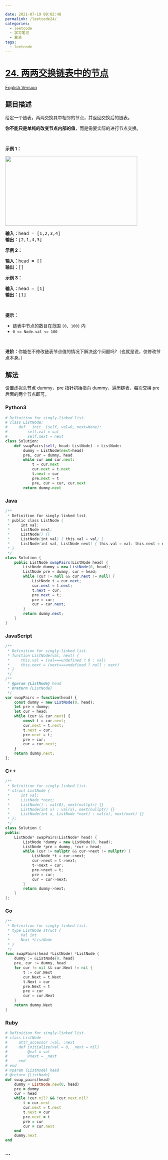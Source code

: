 ```yaml
---

date: 2021-07-19 09:02:48
permalink: /leetcode24/
categories:
  - leetcode
  - 学习笔记
  - 算法  
tags:
  - leetcode
---
```

# [24. 两两交换链表中的节点](https://leetcode-cn.com/problems/swap-nodes-in-pairs)

[English Version](https://github.com/doocs/leetcode/blob/main/solution/0000-0099/0024.Swap%20Nodes%20in%20Pairs/README_EN.md)

## 题目描述

<!-- 这里写题目描述 -->

<p>给定一个链表，两两交换其中相邻的节点，并返回交换后的链表。</p>

<p><strong>你不能只是单纯的改变节点内部的值</strong>，而是需要实际的进行节点交换。</p>

<p> </p>

<p><strong>示例 1：</strong></p>
<img alt="" src="https://cdn.jsdelivr.net/gh/doocs/leetcode@main/solution/0000-0099/0024.Swap%20Nodes%20in%20Pairs/images/swap_ex1.jpg" style="width: 422px; height: 222px;" />
<pre>
<strong>输入：</strong>head = [1,2,3,4]
<strong>输出：</strong>[2,1,4,3]
</pre>

<p><strong>示例 2：</strong></p>

<pre>
<strong>输入：</strong>head = []
<strong>输出：</strong>[]
</pre>

<p><strong>示例 3：</strong></p>

<pre>
<strong>输入：</strong>head = [1]
<strong>输出：</strong>[1]
</pre>

<p> </p>

<p><strong>提示：</strong></p>

<ul>
	<li>链表中节点的数目在范围 <code>[0, 100]</code> 内</li>
	<li><code>0 <= Node.val <= 100</code></li>
</ul>

<p> </p>

<p><strong>进阶：</strong>你能在不修改链表节点值的情况下解决这个问题吗?（也就是说，仅修改节点本身。）</p>

## 解法

<!-- 这里可写通用的实现逻辑 -->

设置虚拟头节点 dummy，pre 指针初始指向 dummy，遍历链表，每次交换 pre 后面的两个节点即可。

<!-- tabs:start -->

### **Python3**

<!-- 这里可写当前语言的特殊实现逻辑 -->

```python
# Definition for singly-linked list.
# class ListNode:
#     def __init__(self, val=0, next=None):
#         self.val = val
#         self.next = next
class Solution:
    def swapPairs(self, head: ListNode) -> ListNode:
        dummy = ListNode(next=head)
        pre, cur = dummy, head
        while cur and cur.next:
            t = cur.next
            cur.next = t.next
            t.next = cur
            pre.next = t
            pre, cur = cur, cur.next
        return dummy.next
```

### **Java**

<!-- 这里可写当前语言的特殊实现逻辑 -->

```java
/**
 * Definition for singly-linked list.
 * public class ListNode {
 *     int val;
 *     ListNode next;
 *     ListNode() {}
 *     ListNode(int val) { this.val = val; }
 *     ListNode(int val, ListNode next) { this.val = val; this.next = next; }
 * }
 */
class Solution {
    public ListNode swapPairs(ListNode head) {
        ListNode dummy = new ListNode(0, head);
        ListNode pre = dummy, cur = head;
        while (cur != null && cur.next != null) {
            ListNode t = cur.next;
            cur.next = t.next;
            t.next = cur;
            pre.next = t;
            pre = cur;
            cur = cur.next;
        }
        return dummy.next;
    }
}
```

### **JavaScript**

```js
/**
 * Definition for singly-linked list.
 * function ListNode(val, next) {
 *     this.val = (val===undefined ? 0 : val)
 *     this.next = (next===undefined ? null : next)
 * }
 */
/**
 * @param {ListNode} head
 * @return {ListNode}
 */
var swapPairs = function(head) {
    const dummy = new ListNode(0, head);
    let pre = dummy;
    let cur = head;
    while (cur && cur.next) {
        const t = cur.next;
        cur.next = t.next;
        t.next = cur;
        pre.next = t;
        pre = cur;
        cur = cur.next;
    }
    return dummy.next;
};
```

### **C++**

```cpp
/**
 * Definition for singly-linked list.
 * struct ListNode {
 *     int val;
 *     ListNode *next;
 *     ListNode() : val(0), next(nullptr) {}
 *     ListNode(int x) : val(x), next(nullptr) {}
 *     ListNode(int x, ListNode *next) : val(x), next(next) {}
 * };
 */
class Solution {
public:
    ListNode* swapPairs(ListNode* head) {
        ListNode *dummy = new ListNode(0, head);
        ListNode *pre = dummy, *cur = head;
        while (cur != nullptr && cur->next != nullptr) {
            ListNode *t = cur->next;
            cur->next = t->next;
            t->next = cur;
            pre->next = t;
            pre = cur;
            cur = cur->next;
        }
        return dummy->next;
    }
};
```

### **Go**

```go
/**
 * Definition for singly-linked list.
 * type ListNode struct {
 *     Val int
 *     Next *ListNode
 * }
 */
func swapPairs(head *ListNode) *ListNode {
    dummy := &ListNode{0, head}
    pre, cur := dummy, head
    for cur != nil && cur.Next != nil {
        t := cur.Next
        cur.Next = t.Next
        t.Next = cur
        pre.Next = t
        pre = cur
        cur = cur.Next
    }
    return dummy.Next
}
```

### **Ruby**

```rb
# Definition for singly-linked list.
# class ListNode
#     attr_accessor :val, :next
#     def initialize(val = 0, _next = nil)
#         @val = val
#         @next = _next
#     end
# end
# @param {ListNode} head
# @return {ListNode}
def swap_pairs(head)
    dummy = ListNode.new(0, head)
    pre = dummy
    cur = head
    while !cur.nil? && !cur.next.nil?
        t = cur.next
        cur.next = t.next
        t.next = cur
        pre.next = t
        pre = cur
        cur = cur.next
    end
    dummy.next
end
```

### **...**

```

```

<!-- tabs:end -->
